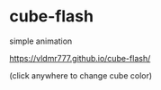 # cube-flash

simple animation

https://vldmr777.github.io/cube-flash/

(click anywhere to change cube color)
